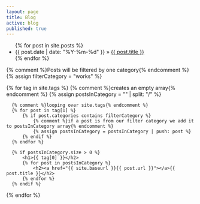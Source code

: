 ```yaml
---
layout: page
title: Blog
active: blog
published: true
---
```


<div>
<ul>
  	{% for post in site.posts %}
      <li><span>{{ post.date | date: "%Y-%m-%d" }} &raquo; </span><a href="{{ post.url }}">{{ post.title }}</a></li>
    {% endfor %}
</ul>
</div>

<div>
  {% comment %}Posts will be filtered by one category{% endcomment %}
  {% assign filterCategory = "works" %}

  {% for tag in site.tags %}
      {% comment %}creates an empty array{% endcomment %}
      {% assign postsInCategory = "" | split: "/" %}

      {% comment %}looping over site.tags{% endcomment %}
      {% for post in tag[1] %}
          {% if post.categories contains filterCategory %}
              {% comment %}if a post is from our filter category we add it to postsInCategory array{% endcomment %}
              {% assign postsInCategory = postsInCategory | push: post %}
          {% endif %}
      {% endfor %}

      {% if postsInCategory.size > 0 %}
          <h1>{{ tag[0] }}</h2>
          {% for post in postsInCategory %}
              <h2><a href="{{ site.baseurl }}{{ post.url }}"></a>{{ post.title }}</h2>
          {% endfor %}
      {% endif %}
  {% endfor %}
</div>
